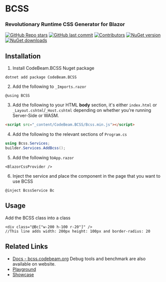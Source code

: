 # BCSS
### Revolutionary Runtime CSS Generator for Blazor

[![GitHub Repo stars](https://img.shields.io/github/stars/codebeamorg/bcss?color=594ae2&style=flat-square&logo=github)](https://github.com/codebeamorg/bcss/stargazers)
[![GitHub last commit](https://img.shields.io/github/last-commit/codebeamorg/bcss?color=594ae2&style=flat-square&logo=github)](https://github.com/codebeamorg/bcss)
[![Contributors](https://img.shields.io/github/contributors/codebeamorg/bcss?color=594ae2&style=flat-square&logo=github)](https://github.com/codebeamorg/bcss/graphs/contributors)
[![NuGet version](https://img.shields.io/nuget/v/CodeBeam.bcss?color=ff4081&label=nuget%20version&logo=nuget&style=flat-square)](https://www.nuget.org/packages/CodeBeam.bcss)
[![NuGet downloads](https://img.shields.io/nuget/dt/CodeBeam.bcss?color=ff4081&label=nuget%20downloads&logo=nuget&style=flat-square)](https://www.nuget.org/packages/CodeBeam.bcss)

## Installation
1. Install CodeBeam.BCSS Nuget package
```razor
dotnet add package CodeBeam.BCSS
```   
2. Add the following to `_Imports.razor`
```razor
@using BCSS
```
3. Add the following to your HTML **body** section, it's either `index.html` or `_Layout.cshtml`/`_Host.cshtml` depending on whether you're running Server-Side or WASM.
```html
<script src="_content/CodeBeam.BCSS/Bcss.min.js"></script>
```
4. Add the following to the relevant sections of `Program.cs`
```c#
using Bcss.Services;
builder.Services.AddBcss();
```
5. Add the following to`App.razor`
```razor
<BlazorCssProvider />
```
6. Inject the service and place the component in the page that you want to use BCSS
```razor
@inject BcssService Bc
```

## Usage
Add the BCSS class into a class
```razor
<div class="@Bc["w-200 h-100 r-20"]" />
//This line adds width: 200px height: 100px and border-radius: 20
```
## Related Links
- [Docs - bcss.codebeam.org](https://bcss.codebeam.org) Debug tools and benchmark are also available on website.
- [Playground](https://bcss.codebeam.org#playground)
- [Showcase](https://bcss.codebeam.org#showcase)
